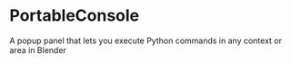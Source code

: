 # PortableConsole
A popup panel that lets you execute Python commands in any context or area in Blender
